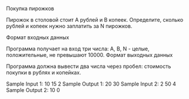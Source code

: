 Покупка пирожков


Пирожок в столовой стоит A рублей и B копеек. Определите, сколько рублей и копеек нужно заплатить за N пирожков.


Формат входных данных

Программа получает на вход три числа: A, B, N - целые, положительные, не превышают 10000.
Формат выходных данных

Программа должна вывести два числа через пробел: стоимость покупки в рублях и копейках.

Sample Input 1:
10
15
2
Sample Output 1:
20 30
Sample Input 2:
2
50
4
Sample Output 2:
10 0